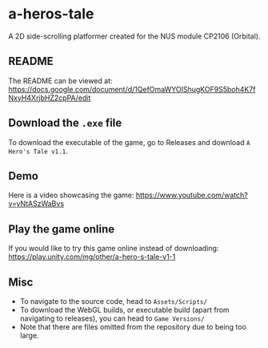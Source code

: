 # a-heros-tale

A 2D side-scrolling platformer created for the NUS module CP2106 (Orbital).

## README

The README can be viewed at: https://docs.google.com/document/d/1QefOmaWYOIShugKOF9S5boh4K7fNxyH4XrjbHZ2cpPA/edit

## Download the `.exe` file

To download the executable of the game, go to Releases and download `A Hero's Tale v1.1`.

## Demo

Here is a video showcasing the game: https://www.youtube.com/watch?v=yNtASzWaBvs

## Play the game online

If you would like to try this game online instead of downloading:
https://play.unity.com/mg/other/a-hero-s-tale-v1-1

## Misc

- To navigate to the source code, head to `Assets/Scripts/`
- To download the WebGL builds, or executable build (apart from navigating to releases), you can head to `Game Versions/`
- Note that there are files omitted from the repository due to being too large.

